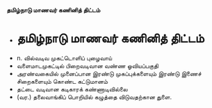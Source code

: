 **தமிழ்நாடு மாணவர் கணினித் திட்டம்**
- # தமிழ்நாடு மாணவர் கணினித் திட்டம்
- n. வில்வடிவ முகட்டொளிப் புழைவாய்
- வளைமாடமுகட்டில் பிறைவடிவான வண்ண ஓவியப்பகுதி
- அரண்வகையில் முனைப்பான இரண்டு முகப்புக்களையும் இரண்டு இணைச் சிறைகளையும் கொண்ட கட்டுமானம்
- தட்டை வடிவான கடிகாரக் கண்ணாடிவில்லை
- (வர.) தலைவாங்கிப் பொறியில் கழுத்தை விடுவதற்கான துளை.

